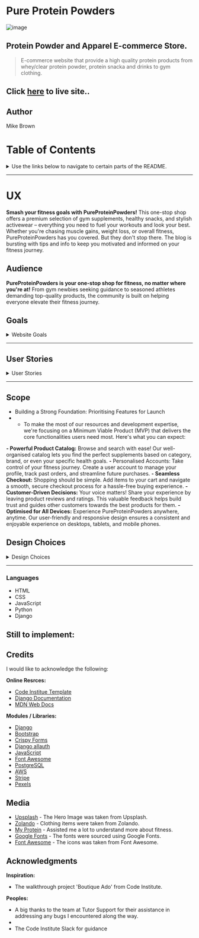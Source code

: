 # Pure Protein Powders
![image](https://github.com/MikesCodingCreations/ecommerce_platform_pure_protein_powders/blob/main/main-site.png)

## Protein Powder and Apparel E-commerce Store.
> E-commerce website that provide a high quality protein products from whey/clear protein powder, protein snacka and drinks to gym clothing.

## Click [here](https://pureproteinpowderpp5-6078f21bc874.herokuapp.com/) to live site..

## Author
Mike Brown

# Table of Contents
<details>
<summary>Use the links below to navigate to certain parts of the README.</summary>

- [UX](#ux)
  - [Audience](#audience)
  - [Goals](#goals)
  - [User Stories](#user-stories)
  - [Feasibility vs Importance](#feasibility-vs-importance)
  - [Scope](#scope)
  - [Design Choices](#design-choices)
  - [Frameworks](#frameworks)
  - [Custom Styles](#custom-styles)
  - [Custom Javascript](#custom-javascript)
- [Wireframes](#wireframes)
- [Information Architecture](#information-architecture)
- [Entity Relationship Diagram](#entity-relationship-diagram)
- [Database Choice](#database-choice)
- [Data Models](#data-models)
- [CRUD Diagrams](#crud-diagrams)
- [Agile Process](#agile-process)
  - [User Story Templates](#user-story-templates)
  - [Product Backlog](#product-backlog)
  - [Iterations & Progress Boards](#iterations--progress-boards)
- [Implemented Features](#implemented-features)
  - [Features](#features)
  - [Future Features](#future-features)
- [Testing](#testing)
- [E-commerce Business Model](#e-commerce-business-model)
  - [Facebook Business Page](#facebook-business-page)
  - [Newsletter Signup](#newsletter-signup)
  - [Links](#links)
- [SEO Strategy](#seo-strategy)
  - [Keywords](#keywords)
  - [Description](#description)
  - [Title](#title)
  - [Relevant Content](#relevant-content)
  - [Sitemap](#sitemap)
  - [Robots.txt](#robotstxt)
- [Technologies Used](#technologies-used)
  - [languages](#languages)
  - [Frameworks, Libraries & Programs Used](#frameworks-libraries--programs-used)
- [Deployment](#deployment)
  - [Prerequisits](#prerequisits)
  - [Fork and Clone the Repository](#fork-and-clone-the-repository)
  - [Making a Local Clone](#making-a-local-clone)
  - [Development Deployment](#development-deployment)
    - [Running From GitPod or your preferred IDE:](#running-from-gitpod-or-your-preferred-ide)
  - [Production Deployment](#production-deployment)
- [Credits](#credits)
  - [Content](#content)
  - [Media](#media)
  - [Acknowledgments](#acknowledgments)
</details>

<hr>

# UX
<strong>Smash your fitness goals with PureProteinPowders!</strong> This one-stop shop offers a premium selection of gym supplements, healthy snacks, and stylish activewear – everything you need to fuel your workouts and look your best. Whether you're chasing muscle gains, weight loss, or overall fitness, PureProteinPowders has you covered. But they don't stop there. The blog is bursting with tips and info to keep you motivated and informed on your fitness journey.

## Audience
<strong>PureProteinPowders is your one-stop shop for fitness, no matter where you're at!</strong> From gym newbies seeking guidance to seasoned athletes demanding top-quality products, the community is built on helping everyone elevate their fitness journey.

## Goals
<details>
<summary>Website Goals</summary>
  
**Customer Goals:**
- <strong>Top-Notch Gear, Delivered:</strong> Find exactly what you need to fuel your fitness goals. PureProteinPowders offers a wide selection of premium gym supplements, sports nutrition products, and health supplements, all carefully curated for peak performance.
- <strong>Effortless Shopping:</strong> Navigating PureProteinPowders is a breeze. The user-friendly website boasts clear product descriptions, intuitive browsing, and secure payment options, making it easy to find what you need and get back to crushing your workout.
- <strong>Fuel Your Inspiration:</strong> Stay motivated and informed with PureProteinPowders' regularly updated blog. Dive into inspiring workout routines, valuable health tips, and real-life motivational stories to keep you moving forward.

**Business Goals:**
- <strong>Happy Customers, Happy Us:</strong> Our commitment to your success goes beyond products. 
- <strong>Trusted Source for Fitness::</strong> Partnering with the countries top nutritionists positions us as a leader in the fitness and nutrition space. You can trust us to provide top-quality products and expert guidance.
- <strong>Loyalty for Life:</strong> Exceptional user experience is our top priority. We want you to love shopping with us and keep coming back for more.
- <strong>Grow with Us:</strong> We're constantly upping our game based on your feedback and data analysis. Expect a growing selection of products, informative content, and an ever-improving website.
- <strong>Building a Community:</strong> Engaging blog content and social media will fuel your motivation and connect you with a supportive fitness community.

**Place Owner Goals:**
- <strong>Website Visibility:</strong>  Make sure PureProteinPowders ranks high in search results so users can easily find us.
- <strong>Customer Advocacy:</strong> Encourage satisfied customers to share positive reviews and experiences with our supplements.
- <strong>Evolving Product Range:</strong> Regularly introduce new and exciting supplements to keep our offerings fresh and cater to diverse customer needs.
- <strong>Data-Driven Insights:</strong> Track purchase data to understand product popularity and optimise our inventory accordingly.
- <strong>Complete Store Management:</strong> Gain full control over product listings, allowing for easy addition, updates (prices, descriptions), and removal.
- <strong>Streamlined Store Updates:</strong> Effortlessly update store details like contact information, shipping policies, and promotions directly from the website.
- <strong>Authentic User Reviews:</strong> Implement a system to ensure ratings and reviews on our supplements are genuine and reflect real customer experiences.

**Website Goals:**
<strong>PureProteinPowders: Your One-Stop Shop for Fitness Success!</strong> Our website is designed to be your ultimate fitness partner, offering a seamless and user-friendly experience. We stock a wide range of high-quality supplements and nutritional products specifically chosen to help fitness enthusiasts, athletes, and health-conscious individuals like you achieve their goals.
</details>
<hr>

## User Stories
<details>
<summary>User Stories</summary>
- Customer Stories:
-- Browse and Shop:
--- As a customer, I want to view all products so I can choose what to buy.
--- As a customer, I want to review each product individually, including descriptions, ratings, prices, and images, to make informed decisions.
--- As a customer, I want to sort products by price, rating, or category to find what I need quickly.
--- As a customer, I want to search for products by name or description to locate specific items.
--- As a customer, I want to select product size and quantity before purchasing to ensure I get the right amount.

-- Shopping Cart and Checkout:
--- As a customer, I want to view my total product price within the basket to stay within my budget.
--- As a customer, I want to review items I've added to the basket before making a purchase to understand what I'm buying and the total cost.
--- As a customer, I want to make changes to the quantity of products in my basket to finalise the order before checkout.
--- As a customer, I want to enter my personal and bank details securely to complete the checkout process.
--- As a customer, I want to review the order I placed after checkout to ensure I've paid for the correct items.
--- As a customer, I want to receive an email confirmation with my order details, including purchased items and total payment, for future reference.

-- Account Management:
--- As a customer, I want to easily register for an account to save my details and reduce time on future purchases.
--- As a customer, I want a personalised user profile where I can view my purchase history and securely store payment information.
--- As a customer, I want to recover my password to regain access to my account.

-- Content Consumption:
--- As a customer, I want to access informative blog posts to learn valuable health and fitness tips.
--- As a customer, I want to subscribe to the website's newsletter to stay updated on promotions and new products.
Site Owner Stories:

-- Product Management:
--- As a site owner, I want to add new products to the website to keep the product catalog up-to-date.
--- As a site owner, I want to edit existing products, including names, descriptions, prices, images, and categories, to maintain accurate information.
--- As a site owner, I want to delete outdated products from the website to reduce clutter and showcase current offerings.

-- Content Management:
--- As a site owner, I want to manage blog content, including creating, editing, publishing, and deleting posts.

-- Subscription Management:
--- As a site owner, I want access to a list of subscribed users from Mailchimp to manage newsletter subscriptions.

</details>
<hr>

## Scope
- Building a Strong Foundation: Prioritising Features for Launch
- - To make the most of our resources and development expertise, we're focusing on a Minimum Viable Product (MVP) that delivers the core functionalities users need most. Here's what you can expect:

<strong>- Powerful Product Catalog:</strong> Browse and search with ease! Our well-organised catalog lets you find the perfect supplements based on category, brand, or even your specific health goals.
<strong>- </strong>Personalised Accounts:</strong> Take control of your fitness journey. Create a user account to manage your profile, track past orders, and streamline future purchases.
<strong>- Seamless Checkout:</strong> Shopping should be simple. Add items to your cart and navigate a smooth, secure checkout process for a hassle-free buying experience.
<strong>- Customer-Driven Decisions:</strong> Your voice matters! Share your experience by leaving product reviews and ratings. This valuable feedback helps build trust and guides other customers towards the best products for them.
<strong>- Optimised for All Devices:</strong> Experience PureProteinPowders anywhere, anytime. Our user-friendly and responsive design ensures a consistent and enjoyable experience on desktops, tablets, and mobile phones.

## Design Choices
<details>
<summary>Design Choices</summary>
  
### Colors

![image]()

We didn't pick our website colors by accident! Every shade is carefully chosen to resonate with you, our fitness-focused audience. The palette evokes a sense of health, vitality, and energy – just like the feeling you get after a great workout. But it's not all about excitement – we've also balanced it with professional and trustworthy tones to create a visually appealing and inviting atmosphere you can rely on.
- **#261F1D(Dark Brown):**  
- **#FEFEFE(White):** 
- **#182C2A(Dark Green):**  
- **#E1D6D0(Light Beige):** 
- **#CD8F73(Light Brown):** 
- **#000(Black):** 
  
<strong>Seamless Navigation, Energised Design:</strong> This cohesive color scheme creates a visually-appealing and user-friendly interface. It will guide you effortlessly through our fitness products, empowering you to confidently take the first step towards a healthier, fitter you.

### Typography
<strong>Fonts That Fit Your Fitness Goals:</strong>
Just like our design, the fonts on the PureProteinPowders website are chosen with purpose. We use a modern, clean primary font **(we'll reveal the name soon!)** that ensures easy reading on any device, whether you're browsing on your desktop or checking us out on the go. Headings are clear and attention-grabbing, guiding you through the content effortlessly. And to make sure you never miss a call to action, buttons and important elements use slightly larger, stand-out fonts.

### Images
- **Hero image:** 
- **Logo:** Our logo starts with **Pure,** instantly conveying the power and energy you get from our products. They're designed to fuel your fitness journey and support overall well-being.  **Protein Powders** makes our focus clear – top-quality protein to help you build muscle, recover faster, and maintain a healthy lifestyle.

### Favicon
<strong>A Tiny Icon, Big Impact:</strong>  We sweat the small stuff too! Our website favicon cleverly uses three interlocking **Ps** to form a powerful symbol. It's a subtle nod to our brand name, Pure Protein Powders, instantly recognisable to those familiar with our mission.

![image]()

</details>

<hr>















### Languages
- HTML
- CSS
- JavaScript 
- Python
- Django

## Still to implement:

## Credits
I would like to acknowledge the following:

**Online Resrces:**
- [Code Institue Template](https://github.com/Code-Institute-Org/ci-full-template)
- [Django Documentation](https://docs.djangoproject.com/en/4.2/)
- [MDN Web Docs](https://developer.mozilla.org/en-US/)

**Modules / Libraries:**
- [Django](https://www.djangoproject.com/)
- [Bootstrap](https://getbootstrap.com/)
- [Crispy Forms](https://django-crispy-forms.readthedocs.io/en/latest/)
- [Django allauth](https://django-allauth.readthedocs.io/en/latest/installation.html)
- [JavaScript](https://www.javascript.com/)
- [Font Awesome](https://fontawesome.com/)
- [PostgreSQL](https://www.postgresql.org/)
- [AWS](https://aws.amazon.com/)
- [Stripe](https://stripe.com/ie)
- [Pexels](https://www.pexels.com/)

## Media
- [Upsplash](https://unsplash.com/photos/a-scoop-of-powder-sitting-on-top-of-a-table-MUlIfSNODXE) - The Hero Image was taken from Upsplash. 
- [Zolando](https://www.zalando.ie/men-home/) - Clothing items were taken from Zolando.
- [My Protein](https://www.myprotein.ie/) - Assisted me a lot to understand more about fitness.
- [Google Fonts](https://fonts.google.com/) - The fonts were sourced using Google Fonts.
- [Font Awesome](https://fontawesome.com/) - The icons was taken from Font Awesome.

## Acknowledgments

**Inspiration:**
- The walkthrough project 'Boutique Ado' from Code Institute.

**Peoples:**
- A big thanks to the team at Tutor Support for their assistance in addressing any bugs I encountered along the way.
- 
- The Code Institute Slack for guidance